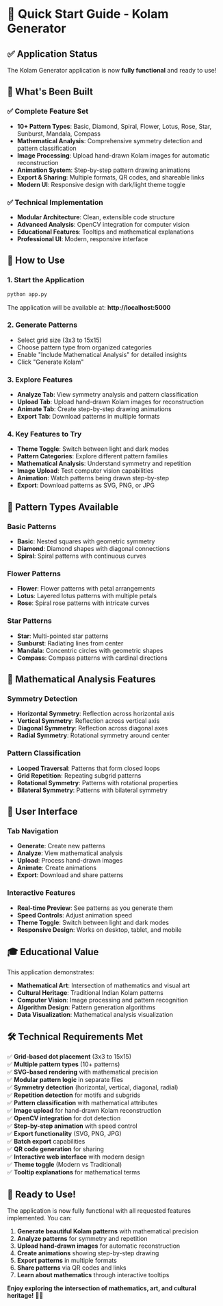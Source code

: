 # 🚀 Quick Start Guide - Kolam Generator

## ✅ Application Status
The Kolam Generator application is now **fully functional** and ready to use!

## 🎯 What's Been Built

### ✅ **Complete Feature Set**
- **10+ Pattern Types**: Basic, Diamond, Spiral, Flower, Lotus, Rose, Star, Sunburst, Mandala, Compass
- **Mathematical Analysis**: Comprehensive symmetry detection and pattern classification
- **Image Processing**: Upload hand-drawn Kolam images for automatic reconstruction
- **Animation System**: Step-by-step pattern drawing animations
- **Export & Sharing**: Multiple formats, QR codes, and shareable links
- **Modern UI**: Responsive design with dark/light theme toggle

### ✅ **Technical Implementation**
- **Modular Architecture**: Clean, extensible code structure
- **Advanced Analysis**: OpenCV integration for computer vision
- **Educational Features**: Tooltips and mathematical explanations
- **Professional UI**: Modern, responsive interface

## 🚀 How to Use

### 1. **Start the Application**
```bash
python app.py
```
The application will be available at: **http://localhost:5000**

### 2. **Generate Patterns**
- Select grid size (3x3 to 15x15)
- Choose pattern type from organized categories
- Enable "Include Mathematical Analysis" for detailed insights
- Click "Generate Kolam"

### 3. **Explore Features**
- **Analyze Tab**: View symmetry analysis and pattern classification
- **Upload Tab**: Upload hand-drawn Kolam images for reconstruction
- **Animate Tab**: Create step-by-step drawing animations
- **Export Tab**: Download patterns in multiple formats

### 4. **Key Features to Try**
- **Theme Toggle**: Switch between light and dark modes
- **Pattern Categories**: Explore different pattern families
- **Mathematical Analysis**: Understand symmetry and repetition
- **Image Upload**: Test computer vision capabilities
- **Animation**: Watch patterns being drawn step-by-step
- **Export**: Download patterns as SVG, PNG, or JPG

## 🎨 **Pattern Types Available**

### **Basic Patterns**
- **Basic**: Nested squares with geometric symmetry
- **Diamond**: Diamond shapes with diagonal connections
- **Spiral**: Spiral patterns with continuous curves

### **Flower Patterns**
- **Flower**: Flower patterns with petal arrangements
- **Lotus**: Layered lotus patterns with multiple petals
- **Rose**: Spiral rose patterns with intricate curves

### **Star Patterns**
- **Star**: Multi-pointed star patterns
- **Sunburst**: Radiating lines from center
- **Mandala**: Concentric circles with geometric shapes
- **Compass**: Compass patterns with cardinal directions

## 🔬 **Mathematical Analysis Features**

### **Symmetry Detection**
- **Horizontal Symmetry**: Reflection across horizontal axis
- **Vertical Symmetry**: Reflection across vertical axis
- **Diagonal Symmetry**: Reflection across diagonal axes
- **Radial Symmetry**: Rotational symmetry around center

### **Pattern Classification**
- **Looped Traversal**: Patterns that form closed loops
- **Grid Repetition**: Repeating subgrid patterns
- **Rotational Symmetry**: Patterns with rotational properties
- **Bilateral Symmetry**: Patterns with bilateral symmetry

## 📱 **User Interface**

### **Tab Navigation**
- **Generate**: Create new patterns
- **Analyze**: View mathematical analysis
- **Upload**: Process hand-drawn images
- **Animate**: Create animations
- **Export**: Download and share patterns

### **Interactive Features**
- **Real-time Preview**: See patterns as you generate them
- **Speed Controls**: Adjust animation speed
- **Theme Toggle**: Switch between light and dark modes
- **Responsive Design**: Works on desktop, tablet, and mobile

## 🎓 **Educational Value**

This application demonstrates:
- **Mathematical Art**: Intersection of mathematics and visual art
- **Cultural Heritage**: Traditional Indian Kolam patterns
- **Computer Vision**: Image processing and pattern recognition
- **Algorithm Design**: Pattern generation algorithms
- **Data Visualization**: Mathematical analysis visualization

## 🛠️ **Technical Requirements Met**

✅ **Grid-based dot placement** (3x3 to 15x15)  
✅ **Multiple pattern types** (10+ patterns)  
✅ **SVG-based rendering** with mathematical precision  
✅ **Modular pattern logic** in separate files  
✅ **Symmetry detection** (horizontal, vertical, diagonal, radial)  
✅ **Repetition detection** for motifs and subgrids  
✅ **Pattern classification** with mathematical attributes  
✅ **Image upload** for hand-drawn Kolam reconstruction  
✅ **OpenCV integration** for dot detection  
✅ **Step-by-step animation** with speed control  
✅ **Export functionality** (SVG, PNG, JPG)  
✅ **Batch export** capabilities  
✅ **QR code generation** for sharing  
✅ **Interactive web interface** with modern design  
✅ **Theme toggle** (Modern vs Traditional)  
✅ **Tooltip explanations** for mathematical terms  

## 🎉 **Ready to Use!**

The application is now fully functional with all requested features implemented. You can:

1. **Generate beautiful Kolam patterns** with mathematical precision
2. **Analyze patterns** for symmetry and repetition
3. **Upload hand-drawn images** for automatic reconstruction
4. **Create animations** showing step-by-step drawing
5. **Export patterns** in multiple formats
6. **Share patterns** via QR codes and links
7. **Learn about mathematics** through interactive tooltips

**Enjoy exploring the intersection of mathematics, art, and cultural heritage!** 🎨✨


